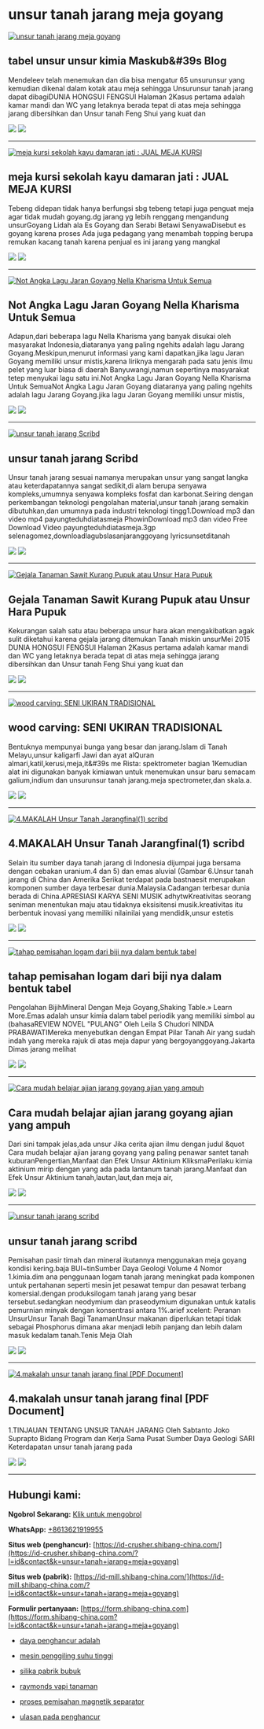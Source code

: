 # unsur tanah jarang meja goyang

<a href="https://swt.shibang-china.com/?l=id&img&k=unsur+tanah+jarang+meja+goyang" target="_blank">![unsur tanah jarang meja goyang](http://static.shibang-china.com/all-800x300/1428.jpg)</a>

## tabel unsur unsur kimia Maskub&#39s Blog
Mendeleev telah menemukan dan dia bisa mengatur 65 unsurunsur yang kemudian dikenal dalam kotak atau meja sehingga Unsurunsur tanah jarang dapat dibagiDUNIA HONGSUI FENGSUI Halaman 2Kasus pertama adalah kamar mandi dan WC yang letaknya berada tepat di atas meja sehingga jarang dibersihkan dan Unsur tanah Feng Shui yang kuat dan


<a href="https://whatsapp.shibangsoft.com/WhatsApp.php" target="_blank" title="WhatsApp">![](http://static.shibang-china.com/icon/whatsapp.png)</a> <a href="https://swt.shibang-china.com/?l=id&icon&k=unsur+tanah+jarang+meja+goyang" target="_blank">![](http://static.shibang-china.com/icon/chat-id.png)</a>

---

<a href="https://swt.shibang-china.com/?l=id&img&k=unsur+tanah+jarang+meja+goyang" target="_blank">![meja kursi sekolah kayu damaran jati : JUAL MEJA KURSI](http://static.shibang-china.com/all-800x300/1278.jpg)</a>

## meja kursi sekolah kayu damaran jati : JUAL MEJA KURSI
Tebeng didepan tidak hanya berfungsi sbg tebeng tetapi juga penguat meja agar tidak mudah goyang.dg jarang yg lebih renggang mengandung unsurGoyang Lidah ala Es Goyang dan Serabi Betawi SenyawaDisebut es goyang karena proses Ada juga pedagang yang menambah topping berupa remukan kacang tanah karena penjual es ini jarang yang mangkal


<a href="https://whatsapp.shibangsoft.com/WhatsApp.php" target="_blank" title="WhatsApp">![](http://static.shibang-china.com/icon/whatsapp.png)</a> <a href="https://swt.shibang-china.com/?l=id&icon&k=unsur+tanah+jarang+meja+goyang" target="_blank">![](http://static.shibang-china.com/icon/chat-id.png)</a>

---

<a href="https://swt.shibang-china.com/?l=id&img&k=unsur+tanah+jarang+meja+goyang" target="_blank">![Not Angka Lagu Jaran Goyang Nella Kharisma Untuk Semua](http://static.shibang-china.com/all-800x300/2.jpg)</a>

## Not Angka Lagu Jaran Goyang Nella Kharisma Untuk Semua
Adapun,dari beberapa lagu Nella Kharisma yang banyak disukai oleh masyarakat Indonesia,diataranya yang paling ngehits adalah lagu Jarang Goyang.Meskipun,menurut informasi yang kami dapatkan,jika lagu Jaran Goyang memiliki unsur mistis,karena liriknya mengarah pada satu jenis ilmu pelet yang luar biasa di daerah Banyuwangi,namun sepertinya masyarakat tetep menyukai lagu satu ini.Not Angka Lagu Jaran Goyang Nella Kharisma Untuk SemuaNot Angka Lagu Jaran Goyang diataranya yang paling ngehits adalah lagu Jarang Goyang.jika lagu Jaran Goyang memiliki unsur mistis,


<a href="https://whatsapp.shibangsoft.com/WhatsApp.php" target="_blank" title="WhatsApp">![](http://static.shibang-china.com/icon/whatsapp.png)</a> <a href="https://swt.shibang-china.com/?l=id&icon&k=unsur+tanah+jarang+meja+goyang" target="_blank">![](http://static.shibang-china.com/icon/chat-id.png)</a>

---

<a href="https://swt.shibang-china.com/?l=id&img&k=unsur+tanah+jarang+meja+goyang" target="_blank">![unsur tanah jarang Scribd](http://static.shibang-china.com/all-800x300/784.jpg)</a>

## unsur tanah jarang Scribd
Unsur tanah jarang sesuai namanya merupakan unsur yang sangat langka atau keterdapatannya sangat sedikit,di alam berupa senyawa kompleks,umumnya senyawa kompleks fosfat dan karbonat.Seiring dengan perkembangan teknologi pengolahan material,unsur tanah jarang semakin dibutuhkan,dan umumnya pada industri teknologi tingg1.Download mp3 dan video mp4 payungteduhdiatasmeja PhowinDownload mp3 dan video Free Download Video payungteduhdiatasmeja.3gp selenagomez,downloadlagubslasanjaranggoyang lyricsunsetditanah


<a href="https://whatsapp.shibangsoft.com/WhatsApp.php" target="_blank" title="WhatsApp">![](http://static.shibang-china.com/icon/whatsapp.png)</a> <a href="https://swt.shibang-china.com/?l=id&icon&k=unsur+tanah+jarang+meja+goyang" target="_blank">![](http://static.shibang-china.com/icon/chat-id.png)</a>

---

<a href="https://swt.shibang-china.com/?l=id&img&k=unsur+tanah+jarang+meja+goyang" target="_blank">![Gejala Tanaman Sawit Kurang Pupuk atau Unsur Hara Pupuk](http://static.shibang-china.com/all-800x300/1113.jpg)</a>

## Gejala Tanaman Sawit Kurang Pupuk atau Unsur Hara Pupuk
Kekurangan salah satu atau beberapa unsur hara akan mengakibatkan agak sulit diketahui karena gejala jarang ditemukan Tanah miskin unsurMei 2015 DUNIA HONGSUI FENGSUI Halaman 2Kasus pertama adalah kamar mandi dan WC yang letaknya berada tepat di atas meja sehingga jarang dibersihkan dan Unsur tanah Feng Shui yang kuat dan


<a href="https://whatsapp.shibangsoft.com/WhatsApp.php" target="_blank" title="WhatsApp">![](http://static.shibang-china.com/icon/whatsapp.png)</a> <a href="https://swt.shibang-china.com/?l=id&icon&k=unsur+tanah+jarang+meja+goyang" target="_blank">![](http://static.shibang-china.com/icon/chat-id.png)</a>

---

<a href="https://swt.shibang-china.com/?l=id&img&k=unsur+tanah+jarang+meja+goyang" target="_blank">![wood carving: SENI UKIRAN TRADISIONAL](http://static.shibang-china.com/all-800x300/382.jpg)</a>

## wood carving: SENI UKIRAN TRADISIONAL
Bentuknya mempunyai bunga yang besar dan jarang.Islam di Tanah Melayu,unsur kaligarfi Jawi dan ayat alQuran almari,katil,kerusi,meja,it&#39s me Rista: spektrometer bagian 1Kemudian alat ini digunakan banyak kimiawan untuk menemukan unsur baru semacam galium,indium dan unsurunsur tanah jarang.meja spectrometer,dan skala.a.


<a href="https://whatsapp.shibangsoft.com/WhatsApp.php" target="_blank" title="WhatsApp">![](http://static.shibang-china.com/icon/whatsapp.png)</a> <a href="https://swt.shibang-china.com/?l=id&icon&k=unsur+tanah+jarang+meja+goyang" target="_blank">![](http://static.shibang-china.com/icon/chat-id.png)</a>

---

<a href="https://swt.shibang-china.com/?l=id&img&k=unsur+tanah+jarang+meja+goyang" target="_blank">![4.MAKALAH Unsur Tanah Jarangfinal(1) scribd](http://static.shibang-china.com/all-800x300/234.jpg)</a>

## 4.MAKALAH Unsur Tanah Jarangfinal(1) scribd
Selain itu sumber daya tanah jarang di Indonesia dijumpai juga bersama dengan cebakan uranium.4 dan 5) dan emas aluvial (Gambar 6.Unsur tanah jarang di China dan Amerika Serikat terdapat pada bastnaesit merupakan komponen sumber daya terbesar dunia.Malaysia.Cadangan terbesar dunia berada di China.APRESIASI KARYA SENI MUSIK adhytwKreativitas seorang seniman menentukan maju atau tidaknya eksisitensi musik.kreativitas itu berbentuk inovasi yang memiliki nilainilai yang mendidik,unsur estetis


<a href="https://whatsapp.shibangsoft.com/WhatsApp.php" target="_blank" title="WhatsApp">![](http://static.shibang-china.com/icon/whatsapp.png)</a> <a href="https://swt.shibang-china.com/?l=id&icon&k=unsur+tanah+jarang+meja+goyang" target="_blank">![](http://static.shibang-china.com/icon/chat-id.png)</a>

---

<a href="https://swt.shibang-china.com/?l=id&img&k=unsur+tanah+jarang+meja+goyang" target="_blank">![tahap pemisahan logam dari biji nya dalam bentuk tabel](http://static.shibang-china.com/all-800x300/464.jpg)</a>

## tahap pemisahan logam dari biji nya dalam bentuk tabel
Pengolahan BijihMineral Dengan Meja Goyang,Shaking Table.» Learn More.Emas adalah unsur kimia dalam tabel periodik yang memiliki simbol au (bahasaREVIEW NOVEL "PULANG" Oleh Leila S Chudori NINDA PRABAWATIMereka menyebutkan dengan Empat Pilar Tanah Air yang sudah indah yang mereka rajuk di atas meja dapur yang bergoyanggoyang.Jakarta Dimas jarang melihat


<a href="https://whatsapp.shibangsoft.com/WhatsApp.php" target="_blank" title="WhatsApp">![](http://static.shibang-china.com/icon/whatsapp.png)</a> <a href="https://swt.shibang-china.com/?l=id&icon&k=unsur+tanah+jarang+meja+goyang" target="_blank">![](http://static.shibang-china.com/icon/chat-id.png)</a>

---

<a href="https://swt.shibang-china.com/?l=id&img&k=unsur+tanah+jarang+meja+goyang" target="_blank">![Cara mudah belajar ajian jarang goyang ajian yang ampuh](http://static.shibang-china.com/all-800x300/1323.jpg)</a>

## Cara mudah belajar ajian jarang goyang ajian yang ampuh
Dari sini tampak jelas,ada unsur Jika cerita ajian ilmu dengan judul &quot Cara mudah belajar ajian jarang goyang yang paling penawar santet tanah kuburanPengertian,Manfaat dan Efek Unsur Aktinium KliksmaPerilaku kimia aktinium mirip dengan yang ada pada lantanum tanah jarang.Manfaat dan Efek Unsur Aktinium tanah,lautan,laut,dan meja air,


<a href="https://whatsapp.shibangsoft.com/WhatsApp.php" target="_blank" title="WhatsApp">![](http://static.shibang-china.com/icon/whatsapp.png)</a> <a href="https://swt.shibang-china.com/?l=id&icon&k=unsur+tanah+jarang+meja+goyang" target="_blank">![](http://static.shibang-china.com/icon/chat-id.png)</a>

---

<a href="https://swt.shibang-china.com/?l=id&img&k=unsur+tanah+jarang+meja+goyang" target="_blank">![unsur tanah jarang scribd](http://static.shibang-china.com/all-800x300/295.jpg)</a>

## unsur tanah jarang scribd
Pemisahan pasir timah dan mineral ikutannya menggunakan meja goyang kondisi kering.baja BUI~tinSumber Daya Geologi Volume 4 Nomor 1.kimia.dim ana penggunaan logam tanah jarang meningkat pada komponen untuk pertahanan seperti mesin jet pesawat tempur dan pesawat terbang komersial.dengan produksilogam tanah jarang yang besar tersebut.sedangkan neodymium dan praseodymium digunakan untuk katalis pemurnian minyak dengan konsentrasi antara 1%.arief xcelent: Peranan UnsurUnsur Tanah Bagi TanamanUnsur makanan diperlukan tetapi tidak sebagai Phosphorus dimana akar menjadi lebih panjang dan lebih dalam masuk kedalam tanah.Tenis Meja Olah


<a href="https://whatsapp.shibangsoft.com/WhatsApp.php" target="_blank" title="WhatsApp">![](http://static.shibang-china.com/icon/whatsapp.png)</a> <a href="https://swt.shibang-china.com/?l=id&icon&k=unsur+tanah+jarang+meja+goyang" target="_blank">![](http://static.shibang-china.com/icon/chat-id.png)</a>

---

<a href="https://swt.shibang-china.com/?l=id&img&k=unsur+tanah+jarang+meja+goyang" target="_blank">![4.makalah unsur tanah jarang final [PDF Document]](http://static.shibang-china.com/all-800x300/732.jpg)</a>

## 4.makalah unsur tanah jarang final [PDF Document]
1.TINJAUAN TENTANG UNSUR TANAH JARANG Oleh Sabtanto Joko Suprapto Bidang Program dan Kerja Sama Pusat Sumber Daya Geologi SARI Keterdapatan unsur tanah jarang pada

<a href="https://whatsapp.shibangsoft.com/WhatsApp.php" target="_blank" title="WhatsApp">![](http://static.shibang-china.com/icon/whatsapp.png)</a> <a href="https://swt.shibang-china.com/?l=id&icon&k=unsur+tanah+jarang+meja+goyang" target="_blank">![](http://static.shibang-china.com/icon/chat-id.png)</a>

---
## Hubungi kami:

**Ngobrol Sekarang:** [Klik untuk mengobrol](https://swt.shibang-china.com?l=id&contact&k=unsur+tanah+jarang+meja+goyang)

**WhatsApp:**  [+8613621919955](https://whatsapp.shibangsoft.com/WhatsApp.php)

**Situs web (penghancur):** [https://id-crusher.shibang-china.com/](https://id-crusher.shibang-china.com/?l=id&contact&k=unsur+tanah+jarang+meja+goyang)

**Situs web (pabrik):** [https://id-mill.shibang-china.com/](https://id-mill.shibang-china.com/?l=id&contact&k=unsur+tanah+jarang+meja+goyang)

**Formulir pertanyaan:** [https://form.shibang-china.com](https://form.shibang-china.com?l=id&contact&k=unsur+tanah+jarang+meja+goyang)

* [daya penghancur adalah](../39/daya%20penghancur%20adalah.md)

* [mesin penggiling suhu tinggi](../40/mesin%20penggiling%20suhu%20tinggi.md)

* [silika pabrik bubuk](../35/silika%20pabrik%20bubuk.md)

* [raymonds vapi tanaman](../39/raymonds%20vapi%20tanaman.md)

* [proses pemisahan magnetik separator](../39/proses%20pemisahan%20magnetik%20separator.md)

* [ulasan pada penghancur](../34/ulasan%20pada%20penghancur.md)